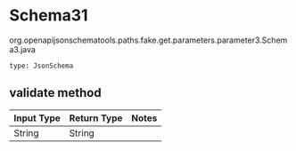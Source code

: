 # Schema31
org.openapijsonschematools.paths.fake.get.parameters.parameter3.Schema3.java
```
type: JsonSchema
```

## validate method
| Input Type | Return Type | Notes |
| ---------- | ----------- | ----- |
| String | String | |
